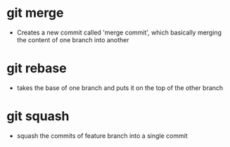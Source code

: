 # git merge
- Creates a new commit called 'merge commit', which basically merging the content of one branch into another
# git rebase
- takes the base of one branch and puts it on the top of the other branch
# git squash
 - squash the commits of feature branch into a single commit